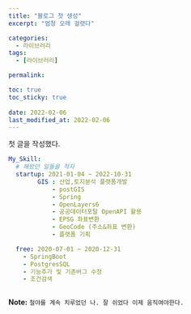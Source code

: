```yaml
---
title: "블로그 첫 생성"
excerpt: "엄청 오래 걸렷다"

categories:
  - 라이브러리
tags:
  - [라이브러리]

permalink: 

toc: true
toc_sticky: true
 
date: 2022-02-06
last_modified_at: 2022-02-06
---
```


 첫 글을 작성했다.


```yaml
My_Skill:
  # 해왔던 일들을 적자
  startup: 2021-01-04 ~ 2022-10-31
        GIS : 산업,토지분석 플랫폼개발
            - postGIS
            - Spring
            - OpenLayers6
            - 공공데이터포탈 OpenAPI 활용
            - EPSG 좌표변환
            - GeoCode (주소&좌표 변환)
            - 플랫폼 기획

  free: 2020-07-01 ~ 2020-12-31
    - SpringBoot
    - PostgresSQL
    - 기능추가 및 기존버그 수정
    - 조건검색
    
```

**Note:** `철야를 계속 치루었던 나. 잘 쉬었다 이제 움직여야한다.` 